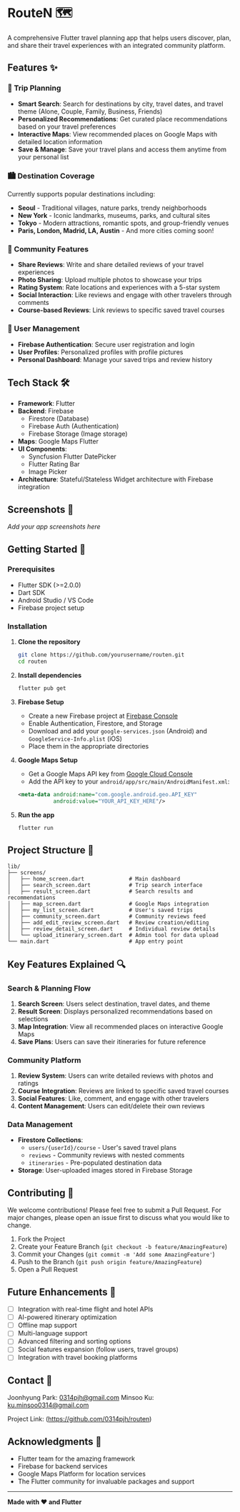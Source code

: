 # RouteN 🗺️

A comprehensive Flutter travel planning app that helps users discover, plan, and share their travel experiences with an integrated community platform.

## Features ✨

### 🎯 Trip Planning
- **Smart Search**: Search for destinations by city, travel dates, and travel theme (Alone, Couple, Family, Business, Friends)
- **Personalized Recommendations**: Get curated place recommendations based on your travel preferences
- **Interactive Maps**: View recommended places on Google Maps with detailed location information
- **Save & Manage**: Save your travel plans and access them anytime from your personal list

### 🏙️ Destination Coverage
Currently supports popular destinations including:
- **Seoul** - Traditional villages, nature parks, trendy neighborhoods
- **New York** - Iconic landmarks, museums, parks, and cultural sites  
- **Tokyo** - Modern attractions, romantic spots, and group-friendly venues
- **Paris, London, Madrid, LA, Austin** - And more cities coming soon!

### 👥 Community Features
- **Share Reviews**: Write and share detailed reviews of your travel experiences
- **Photo Sharing**: Upload multiple photos to showcase your trips
- **Rating System**: Rate locations and experiences with a 5-star system
- **Social Interaction**: Like reviews and engage with other travelers through comments
- **Course-based Reviews**: Link reviews to specific saved travel courses

### 🔐 User Management
- **Firebase Authentication**: Secure user registration and login
- **User Profiles**: Personalized profiles with profile pictures
- **Personal Dashboard**: Manage your saved trips and review history

## Tech Stack 🛠️

- **Framework**: Flutter
- **Backend**: Firebase
  - Firestore (Database)
  - Firebase Auth (Authentication)
  - Firebase Storage (Image storage)
- **Maps**: Google Maps Flutter
- **UI Components**: 
  - Syncfusion Flutter DatePicker
  - Flutter Rating Bar
  - Image Picker
- **Architecture**: Stateful/Stateless Widget architecture with Firebase integration

## Screenshots 📱

*Add your app screenshots here*

## Getting Started 🚀

### Prerequisites
- Flutter SDK (>=2.0.0)
- Dart SDK
- Android Studio / VS Code
- Firebase project setup

### Installation

1. **Clone the repository**
   ```bash
   git clone https://github.com/yourusername/routen.git
   cd routen
   ```

2. **Install dependencies**
   ```bash
   flutter pub get
   ```

3. **Firebase Setup**
   - Create a new Firebase project at [Firebase Console](https://console.firebase.google.com/)
   - Enable Authentication, Firestore, and Storage
   - Download and add your `google-services.json` (Android) and `GoogleService-Info.plist` (iOS)
   - Place them in the appropriate directories

4. **Google Maps Setup**
   - Get a Google Maps API key from [Google Cloud Console](https://console.cloud.google.com/)
   - Add the API key to your `android/app/src/main/AndroidManifest.xml`:
   ```xml
   <meta-data android:name="com.google.android.geo.API_KEY"
              android:value="YOUR_API_KEY_HERE"/>
   ```

5. **Run the app**
   ```bash
   flutter run
   ```

## Project Structure 📁

```
lib/
├── screens/
│   ├── home_screen.dart              # Main dashboard
│   ├── search_screen.dart            # Trip search interface
│   ├── result_screen.dart            # Search results and recommendations
│   ├── map_screen.dart               # Google Maps integration
│   ├── my_list_screen.dart           # User's saved trips
│   ├── community_screen.dart         # Community reviews feed
│   ├── add_edit_review_screen.dart   # Review creation/editing
│   ├── review_detail_screen.dart     # Individual review details
│   └── upload_itinerary_screen.dart  # Admin tool for data upload
└── main.dart                         # App entry point
```

## Key Features Explained 🔍

### Search & Planning Flow
1. **Search Screen**: Users select destination, travel dates, and theme
2. **Result Screen**: Displays personalized recommendations based on selections  
3. **Map Integration**: View all recommended places on interactive Google Maps
4. **Save Plans**: Users can save their itineraries for future reference

### Community Platform
1. **Review System**: Users can write detailed reviews with photos and ratings
2. **Course Integration**: Reviews are linked to specific saved travel courses
3. **Social Features**: Like, comment, and engage with other travelers
4. **Content Management**: Users can edit/delete their own reviews

### Data Management
- **Firestore Collections**:
  - `users/{userId}/course` - User's saved travel plans
  - `reviews` - Community reviews with nested comments
  - `itineraries` - Pre-populated destination data
- **Storage**: User-uploaded images stored in Firebase Storage

## Contributing 🤝

We welcome contributions! Please feel free to submit a Pull Request. For major changes, please open an issue first to discuss what you would like to change.

1. Fork the Project
2. Create your Feature Branch (`git checkout -b feature/AmazingFeature`)
3. Commit your Changes (`git commit -m 'Add some AmazingFeature'`)
4. Push to the Branch (`git push origin feature/AmazingFeature`)
5. Open a Pull Request

## Future Enhancements 🚀

- [ ] Integration with real-time flight and hotel APIs
- [ ] AI-powered itinerary optimization
- [ ] Offline map support
- [ ] Multi-language support
- [ ] Advanced filtering and sorting options
- [ ] Social features expansion (follow users, travel groups)
- [ ] Integration with travel booking platforms

## Contact 📧

Joonhyung Park: 0314pjh@gmail.com
Minsoo Ku: ku.minsoo0314@gmail.com

Project Link: (https://github.com/0314pjh/routen)

## Acknowledgments 🙏

- Flutter team for the amazing framework
- Firebase for backend services
- Google Maps Platform for location services
- The Flutter community for invaluable packages and support

---

**Made with ❤️ and Flutter**
